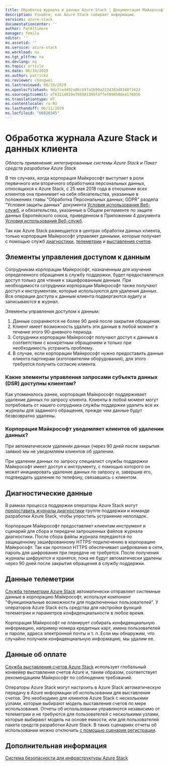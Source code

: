 ```yaml
---
title: Обработка журнала и данных Azure Stack | Документация Майкрософт
description: Узнайте, как Azure Stack собирает информацию.
services: azure-stack
documentationcenter: ''
author: PatAltimore
manager: femila
editor: ''
ms.assetid: ''
ms.service: azure-stack
ms.workload: na
ms.tgt_pltfrm: na
ms.devlang: na
ms.topic: article
ms.date: 06/10/2019
ms.author: patricka
ms.reviewer: chengwei
ms.lastreviewed: 06/10/2019
ms.openlocfilehash: 9da7ced492a86cb97a1b90a2224383d834073423
ms.sourcegitcommit: af63214919e798901399fdffef09650de4176956
ms.translationtype: HT
ms.contentlocale: ru-RU
ms.lasthandoff: 06/11/2019
ms.locfileid: "66828345"
---
```

# <a name="azure-stack-log-and-customer-data-handling"></a>Обработка журнала Azure Stack и данных клиента 
*Область применения: интегрированные системы Azure Stack и Пакет средств разработки Azure Stack*  

В тех случаях, когда корпорация Майкрософт выступает в роли первичного или вторичного обработчика персональных данных, относящихся к Azure Stack, с 25 мая 2018 года в отношении всех клиентов она принимает на себя обязательства, указанные в положениях главы "Обработка Персональных данных; GDPR" раздела "Условия защиты данных" документа [Условия использования Веб-служб](http://www.microsoftvolumelicensing.com/DocumentSearch.aspx?Mode=3&DocumentTypeId=31), и обязательства, указанные в Общем регламенте по защите данных Европейского союза, приведенном в Приложении 4 документа [Условия использования Веб-служб](http://www.microsoftvolumelicensing.com/DocumentSearch.aspx?Mode=3&DocumentTypeId=31). 

Так как Azure Stack размещается в центрах обработки данных клиента, только корпорация Майкрософт управляет данными, которые получает с помощью служб [диагностики](azure-stack-diagnostics.md), [телеметрии](azure-stack-telemetry.md) и [выставления счетов](azure-stack-usage-reporting.md).  

## <a name="data-access-controls"></a>Элементы управления доступом к данным 
Сотрудникам корпорации Майкрософт, назначенным для изучения определенного обращения в службу поддержки, будет предоставляться доступ только для чтения к зашифрованным данным. При необходимости сотрудники корпорации Майкрософт также получают доступ к инструментам, которые используются для удаления данных. Все операции доступа к данным клиента подвергаются аудиту и записываются в журнал.  

Элементы управления доступом к данным:
1.  Данные сохраняются не более 90 дней после закрытия обращения.
2.  Клиент имеет возможность удалить эти данные в любой момент в течение этого 90-дневного периода.
3.  Сотрудники корпорации Майкрософт получают доступ к данным в соответствии с конкретным обращением и только при необходимость устранить проблему. 
4.  В случае, если корпорации Майкрософт нужно предоставить данные клиента партнерам (изготовителям оборудования), для этого требуется получить согласие клиента.  

### <a name="what-data-subject-requests-dsr-controls-do-customers-have"></a>Какие элементы управления запросами субъекта данных (DSR) доступны клиентам?
Как упоминалось ранее, корпорация Майкрософт поддерживает удаление данных по запросу клиента. Клиенты в любой момент могут потребовать от нашего сотрудника службы поддержки удалить все их журналы для заданного обращения, прежде чем данные будут безвозвратно удалены.  

### <a name="does-microsoft-notify-customers-when-the-data-is-deleted"></a>Корпорация Майкрософт уведомляет клиентов об удалении данных?
При автоматическом удалении данных (через 90 дней после закрытия заявки) мы не уведомляем клиентов об удалении. 

При удалении данных по запросу специалист службы поддержки Майкрософт имеет доступ к инструменту, с помощью которого он может инициировать удаление данных по запросу и, завершив его, подтвердить удаление по телефону, связавшись с клиентом.

## <a name="diagnostic-data"></a>Диагностические данные
В рамках процесса поддержки операторы Azure Stack могут [предоставить журналы диагностики](azure-stack-diagnostics.md) группе поддержки и команде разработки Azure Stack, чтобы упростить устранение неполадок.

Корпорация Майкрософт предоставляет клиентам инструмент и сценарий для сбора и передачи запрошенных файлов журнала диагностики. После сбора файлы журнала передаются по защищенному зашифрованному HTTPS-подключению в корпорацию Майкрософт. Так как протокол HTTPS обеспечивает шифрование в сети, пароль для шифрования при передаче не требуется. После получения журналы шифруются и хранятся, пока не будут автоматически удалены через 90 дней после закрытия обращения в службу поддержки.

## <a name="telemetry-data"></a>Данные телеметрии
[Служба телеметрии Azure Stack](azure-stack-telemetry.md) автоматически отправляет системные данные в корпорацию Майкрософт, используя компонент "Функциональные возможности для подключенных пользователей". У операторов Azure Stack есть средства для настройки функций телеметрии и параметров конфиденциальности в любое время.

Корпорация Майкрософт не планирует собирать конфиденциальную информацию, например номера кредитных карт, имена пользователей и пароли, адреса электронной почты и т. п. Если мы обнаружим, что случайно получили конфиденциальную информацию, мы удалим ее. 

## <a name="billing-data"></a>Данные об оплате
[Служба выставления счетов Azure Stack](azure-stack-usage-reporting.md) использует глобальный конвейер выставления счетов Azure и, таким образом, соответствует рекомендациям Майкрософт по соблюдению требований.

Операторы Azure Stack могут настроить в Azure Stack автоматическую передачу в Azure информации об использовании для выставления счетов. Это необходимо для клиентов Azure Stack с несколькими узлами, которые выбирают модель выставления счетов по мере использования. Отчеты об использовании управляются независимо от телеметрии и не требуются для пользователей с несколькими узлами, которые выбирают модель на основе емкости, или для пользователей пакета средств разработки Azure Stack. В таких сценариях отчеты об использовании можно отключить [с помощью сценария регистрации](azure-stack-usage-reporting.md).


## <a name="next-steps"></a>Дополнительная информация 
[Система безопасности для инфраструктуры Azure Stack](azure-stack-security-foundations.md) 
